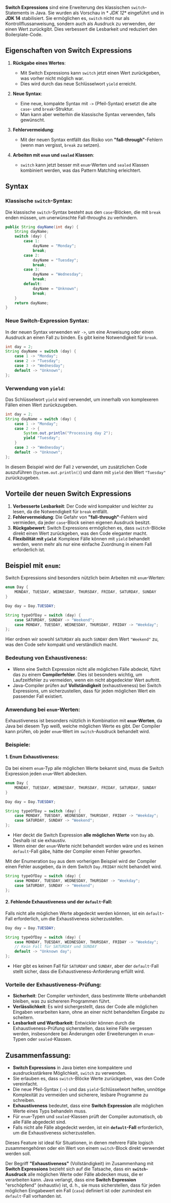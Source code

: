 **Switch Expressions** sind eine Erweiterung des klassischen `switch`-Statements in Java. Sie wurden als Vorschau in *
*JDK 12** eingeführt und in **JDK 14** stabilisiert. Sie ermöglichen es, `switch` nicht nur als Kontrollflussanweisung,
sondern auch als Ausdruck zu verwenden, der einen Wert zurückgibt. Dies verbessert die Lesbarkeit und reduziert den
Boilerplate-Code.

## Eigenschaften von Switch Expressions

1. **Rückgabe eines Wertes**:
    - Mit Switch Expressions kann `switch` jetzt einen Wert zurückgeben, was vorher nicht möglich war.
    - Dies wird durch das neue Schlüsselwort `yield` erreicht.

2. **Neue Syntax**:
    - Eine neue, kompakte Syntax mit `->` (Pfeil-Syntax) ersetzt die alte `case`- und `break`-Struktur.
    - Man kann aber weiterhin die klassische Syntax verwenden, falls gewünscht.

3. **Fehlervermeidung**:
    - Mit der neuen Syntax entfällt das Risiko von **"fall-through"**-Fehlern (wenn man vergisst, `break` zu setzen).

4. **Arbeiten mit `enum` und `sealed` Klassen**:
    - `switch` kann jetzt besser mit `enum`-Werten und `sealed` Klassen kombiniert werden, was das Pattern Matching
      erleichtert.

## Syntax

### Klassische `switch`-Syntax:

Die klassische `switch`-Syntax besteht aus den `case`-Blöcken, die mit `break` enden müssen, um unerwünschte
Fall-throughs zu verhindern.

```java
public String dayName(int day) {
    String dayName;
    switch (day) {
        case 1:
            dayName = "Monday";
            break;
        case 2:
            dayName = "Tuesday";
            break;
        case 3:
            dayName = "Wednesday";
            break;
        default:
            dayName = "Unknown";
            break;
    }
    return dayName;
}
```

### Neue Switch-Expression Syntax:

In der neuen Syntax verwenden wir `->`, um eine Anweisung oder einen Ausdruck an einen Fall zu binden. Es gibt keine
Notwendigkeit für `break`.

```java
int day = 2;
String dayName = switch (day) {
    case 1 -> "Monday";
    case 2 -> "Tuesday";
    case 3 -> "Wednesday";
    default -> "Unknown";
};
```

### Verwendung von `yield`:

Das Schlüsselwort `yield` wird verwendet, um innerhalb von komplexeren Fällen einen Wert zurückzugeben.

```java
int day = 2;
String dayName = switch (day) {
    case 1 -> "Monday";
    case 2 -> {
        System.out.println("Processing day 2");
        yield "Tuesday";
    }
    case 3 -> "Wednesday";
    default -> "Unknown";
};
```

In diesem Beispiel wird der Fall `2` verwendet, um zusätzlichen Code auszuführen (`System.out.println()`) und dann mit
`yield` den Wert `"Tuesday"` zurückzugeben.

## Vorteile der neuen Switch Expressions

1. **Verbesserte Lesbarkeit**: Der Code wird kompakter und leichter zu lesen, da die Notwendigkeit für `break` entfällt.
2. **Fehlervermeidung**: Die Gefahr von **"fall-through"**-Fehlern wird vermieden, da jeder `case`-Block seinen eigenen
   Ausdruck besitzt.
3. **Rückgabewert**: Switch Expressions ermöglichen es, dass `switch`-Blöcke direkt einen Wert zurückgeben, was den Code
   eleganter macht.
4. **Flexibilität mit `yield`**: Komplexe Fälle können mit `yield` behandelt werden, wenn mehr als nur eine einfache
   Zuordnung in einem Fall erforderlich ist.

## Beispiel mit `enum`:

Switch Expressions sind besonders nützlich beim Arbeiten mit `enum`-Werten:

```java
enum Day {
    MONDAY, TUESDAY, WEDNESDAY, THURSDAY, FRIDAY, SATURDAY, SUNDAY
}

Day day = Day.TUESDAY;

String typeOfDay = switch (day) {
    case SATURDAY, SUNDAY -> "Weekend";
    case MONDAY, TUESDAY, WEDNESDAY, THURSDAY, FRIDAY -> "Weekday";
};
```

Hier ordnen wir sowohl `SATURDAY` als auch `SUNDAY` dem Wert `"Weekend"` zu, was den Code sehr kompakt und verständlich
macht.

### Bedeutung von Exhaustiveness:

- Wenn eine Switch Expression nicht alle möglichen Fälle abdeckt, führt das zu einem **Compilerfehler**.
  Dies ist besonders wichtig, um Laufzeitfehler zu vermeiden, wenn ein nicht abgedeckter Wert auftritt.
- Java-Compiler prüfen auf **Vollständigkeit** (exhaustiveness) bei Switch Expressions, um sicherzustellen,
  dass für jeden möglichen Wert ein passender Fall existiert.

### Anwendung bei `enum`-Werten:

Exhaustiveness ist besonders nützlich in Kombination mit **`enum`-Werten**,
da Java bei diesem Typ weiß, welche möglichen Werte es gibt.
Der Compiler kann prüfen, ob jeder `enum`-Wert im `switch`-Ausdruck behandelt wird.

### Beispiele:

#### 1. **Enum Exhaustiveness**:

Da bei einem `enum`-Typ alle möglichen Werte bekannt sind, muss die Switch Expression jeden `enum`-Wert abdecken.

```java
enum Day {
    MONDAY, TUESDAY, WEDNESDAY, THURSDAY, FRIDAY, SATURDAY, SUNDAY
}

Day day = Day.TUESDAY;

String typeOfDay = switch (day) {
    case MONDAY, TUESDAY, WEDNESDAY, THURSDAY, FRIDAY -> "Weekday";
    case SATURDAY, SUNDAY -> "Weekend";
};
```

- Hier deckt die Switch Expression **alle möglichen Werte** von `Day` ab. Deshalb ist sie exhaustiv.
- Wenn einer der `enum`-Werte nicht behandelt worden wäre und es keinen `default`-Fall gäbe, hätte der Compiler einen
  Fehler geworfen.

Mit der Enumeration `Day` aus dem vorherigen Beispiel wird der Compiler einen Fehler ausgeben,
da in dem Switch `Day.FRIDAY` nicht behandelt wird.

```java
String typeOfDay = switch (day) {
    case MONDAY, TUESDAY, WEDNESDAY, THURSDAY -> "Weekday";
    case SATURDAY, SUNDAY -> "Weekend";
};
```

#### 2. **Fehlende Exhaustiveness und der `default`-Fall**:

Falls nicht alle möglichen Werte abgedeckt werden können, ist ein `default`-Fall erforderlich, um die Exhaustiveness
sicherzustellen.

```java
Day day = Day.TUESDAY;

String typeOfDay = switch (day) {
    case MONDAY, TUESDAY, WEDNESDAY, THURSDAY, FRIDAY -> "Weekday";
    // Kein Fall für SATURDAY und SUNDAY
    default -> "Unknown day";
};
```

- Hier gibt es keinen Fall für `SATURDAY` und `SUNDAY`, aber der `default`-Fall stellt sicher, dass die
  Exhaustiveness-Anforderung erfüllt wird.

### Vorteile der Exhaustiveness-Prüfung:

- **Sicherheit**: Der Compiler verhindert, dass bestimmte Werte unbehandelt bleiben, was zu sichereren Programmen führt.
- **Verlässlichkeit**: Es wird sichergestellt, dass der Code alle möglichen Eingaben verarbeiten kann, ohne an einer
  nicht behandelten Eingabe zu scheitern.
- **Lesbarkeit und Wartbarkeit**: Entwickler können durch die Exhaustiveness-Prüfung sicherstellen, dass keine Fälle
  vergessen werden, insbesondere bei Änderungen oder Erweiterungen in `enum`-Typen oder `sealed`-Klassen.

## Zusammenfassung:

- **Switch Expressions** in Java bieten eine kompaktere und ausdrucksstärkere Möglichkeit, `switch` zu verwenden.
- Sie erlauben es, dass `switch`-Blöcke Werte zurückgeben, was den Code vereinfacht.
- Die neue Pfeil-Syntax (`->`) und das `yield`-Schlüsselwort helfen, unnötige Komplexität zu vermeiden und sicherere,
  lesbare Programme zu schreiben.
- **Exhaustiveness** bedeutet, dass eine **Switch Expression** alle möglichen Werte eines Typs behandeln muss.
- Für `enum`-Typen und `sealed`-Klassen prüft der Compiler automatisch, ob alle Fälle abgedeckt sind.
- Falls nicht alle Fälle abgedeckt werden, ist ein **`default`-Fall** erforderlich, um die Exhaustiveness
  sicherzustellen.

Dieses Feature ist ideal für Situationen,
in denen mehrere Fälle logisch zusammengehören oder ein Wert von einem `switch`-Block direkt verwendet werden soll.

Der Begriff **"Exhaustiveness"** (Vollständigkeit) im Zusammenhang mit **Switch Expressions** bezieht sich auf die
Tatsache, dass ein **`switch`-Ausdruck** alle möglichen Werte oder Fälle abdecken muss,
die er verarbeiten kann. Java verlangt,
dass eine **Switch Expression** "erschöpfend" (exhaustiv) ist, d. h., sie muss sicherstellen,
dass für jeden möglichen Eingabewert ein Fall (`case`) definiert ist oder zumindest ein `default`-Fall vorhanden ist.


